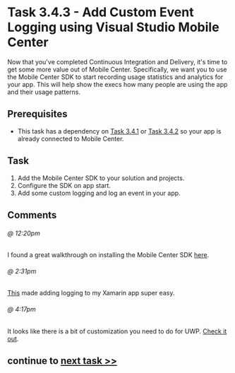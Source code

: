 # Task 3.4.3 - Add Custom Event Logging using Visual Studio Mobile Center

Now that you've completed Continuous Integration and Delivery, it's time to get some more value out of Mobile Center.  Specifically, we want you to use the Mobile Center SDK to start recording usage statistics and analytics for your app.  This will help show the execs how many people are using the app and their usage patterns.

## Prerequisites 

* This task has a dependency on [Task 3.4.1][341] or [Task 3.4.2][342] so your app is already connected to Mobile Center.

## Task 

1.  Add the Mobile Center SDK to your solution and projects.
2.  Configure the SDK on app start.
3.  Add some custom logging and log an event in your app.

## Comments

###### @ 12:20pm
I found a great walkthrough on installing the Mobile Center SDK [here](https://docs.microsoft.com/en-us/mobile-center/sdk/getting-started/xamarin).

###### @ 2:31pm
[This](https://docs.microsoft.com/en-us/mobile-center/sdk/analytics/xamarin) made adding logging to my Xamarin app super easy.

###### @ 4:17pm
It looks like there is a bit of customization you need to do for UWP.  [Check it out](https://docs.microsoft.com/en-us/mobile-center/sdk/analytics/uwp).


[341]: /stories/3/341_CICD_WindowsApp.md
[342]: /stories/3/342_CICD_AndroidApp.md

## continue to [next task >> ](351_Bot.md)
